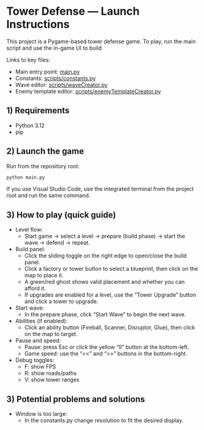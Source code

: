 # Tower Defense — Launch Instructions

This project is a Pygame-based tower defense game. To play, run the main script and use the in-game UI to build

Links to key files:
- Main entry point: [main.py](main.py)
- Constants: [scripts/constants.py](scripts/constants.py)
- Wave editor: [scripts/waveCreator.py](scripts/waveCreator.py)
- Enemy template editor: [scripts/enemyTemplateCreator.py](scripts/enemyTemplateCreator.py)

## 1) Requirements
- Python 3.12 
- pip

## 2) Launch the game
Run from the repository root:
```sh
python main.py
```

If you use Visual Studio Code, use the integrated terminal from the project root and run the same command.

## 3) How to play (quick guide)
- Level flow:
  - Start game → select a level → prepare (build phase) → start the wave → defend → repeat.
- Build panel:
  - Click the sliding toggle on the right edge to open/close the build panel.
  - Click a factory or tower button to select a blueprint, then click on the map to place it.
  - A green/red ghost shows valid placement and whether you can afford it.
  - If upgrades are enabled for a level, use the “Tower Upgrade” button and click a tower to upgrade.
- Start wave:
  - In the prepare phase, click “Start Wave” to begin the next wave.
- Abilities (if enabled):
  - Click an ability button (Fireball, Scanner, Disruptor, Glue), then click on the map to target.
- Pause and speed:
  - Pause: press Esc or click the yellow “II” button at the bottom-left.
  - Game speed: use the “<<” and “>>” buttons in the bottom-right.
- Debug toggles:
  - F: show FPS
  - R: show roads/paths
  - V: show tower ranges

## 3) Potential problems and solutions
- Window is too large:
  - In the constants.py change resolution to fit the desired display.